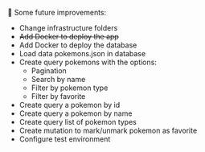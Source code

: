 📌 Some future improvements:
* Change infrastructure folders
* ~~Add Docker to deploy the app~~
* Add Docker to deploy the database
* Load data pokemons.json in database  
* Create query pokemons with the options:
   - Pagination
   - Search by name
   - Filter by pokemon type
   - Filter by favorite
* Create query a pokemon by id
* Create query a pokemon by name
* Create query list of pokemon types
* Create mutation to mark/unmark pokemon as favorite
* Configure test environment